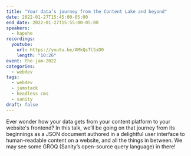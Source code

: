 ```yaml
---
title: "Your data’s journey from the Content Lake and beyond"
date: 2022-01-27T15:45:00-05:00
end_date: 2022-01-27T15:55:00-05:00
speakers:
  - kapehe
recordings:
  youtube:
    url: https://youtu.be/AMkQsTlSsD0
    length: "10:26"
event: the-jam-2022
categories:
  - webdev
tags:
  - webdev
  - jamstack
  - headless cms
  - sanity
draft: false
---
```


Ever wonder how your data gets from your content platform to your website's frontend? In this talk, we’ll be going on that journey from its beginnings as a JSON document authored in a delightful user interface to human-readable content on a website, and all the things in between. We may see some GROQ (Sanity’s open-source query language) in there!
